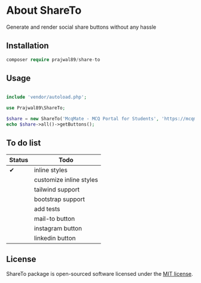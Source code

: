 # About ShareTo

Generate and render social share buttons without any hassle


## Installation
```php
composer require prajwal89/share-to
```

## Usage

```php

include 'vendor/autoload.php';

use Prajwal89\ShareTo;

$share = new ShareTo('McqMate - MCQ Portal for Students', 'https://mcqmate.com/');
echo $share->all()->getButtons();

```

## To do list

| Status | Todo                    |
| ------ | ----------------------- |
| ✔     | inline styles            |
|        | customize inline styles |
|        | tailwind support        |
|        | bootstrap support       |
|        | add tests               |
|        | mail-to button          |
|        | instagram button        |
|        | linkedin button         |

## License

ShareTo package is open-sourced software licensed under the [MIT license](https://opensource.org/licenses/MIT).